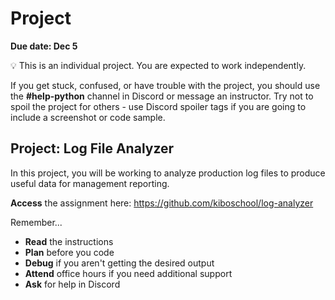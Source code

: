 # Project

**Due date: Dec 5**

💡 This is an individual project. You are expected to work independently.

If you get stuck, confused, or have trouble with the project, you should use the **#help-python** channel in Discord or message an instructor. Try not to spoil the project for others - use Discord spoiler tags if you are going to include a screenshot or code sample.

## Project: Log File Analyzer

In this project, you will be working to analyze production log files to produce useful data for management reporting.

**Access** the assignment here: https://github.com/kiboschool/log-analyzer

Remember...

- **Read** the instructions
- **Plan** before you code
- **Debug** if you aren't getting the desired output
- **Attend** office hours if you need additional support
- **Ask** for help in Discord
